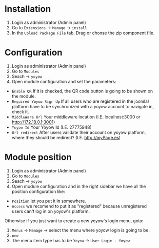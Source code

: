# Installation

1. Login as administrator (Admin panel)
2. Go to `Extensions` &rightarrow; `Manage` &rightarrow; `install`
3. In the `Upload Package File` tab. Drag or choose the zip component file.


# Configuration

1. Login as administrator (Admin panel)
2. Go to `Modules`
3. Seach &rightarrow; `yoyow`
4. Open module configuration and set the parameters:
- `Enable QR` If it is checked, the QR code button is going to be shown on the module.
- `Required Yoyow Sign Up` If all users who are registered in the joomla! platform have to be synchronized with a yoyow account to navigate in, check it.
- `MiddleWare Url` Your middleware location (I.E. localhost:3000 or http://172.18.0.1:3001)
- `Yoyow Id` Your Yoyow Id (I.E. 27775948)
- `Url redirect` After users validate their account on yoyow platform, where they should be redirect? (I.E. http://myPage.es)

# Module position
1. Login as administrator (Admin panel)
2. Go to `Modules`
3. Seach &rightarrow; `yoyow`
4. Open module configuration and in the right sidebar we have all the position configuration like:
- `Position` let you put it in somewhere.
- `Access` we recomend to put it as "registered" because unregistered users can't log in on yoyow's platform.

Otherwise if you just want to create a new yoyow's login menu, goto: 
1. `Menus` &rightarrow; `Manage` &rightarrow; select the menu where yoyow login is going to be.
2. `new`
3. The menu item type has to be `Yoyow` &rightarrow; `User Login - Yoyow`

